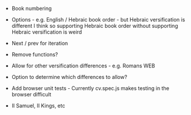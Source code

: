 * Book numbering

* Options - e.g. English / Hebraic book order - but Hebraic versification is different I think so supporting Hebraic book order without supporting Hebraic versification is weird

* Next / prev for iteration

* Remove functions?

* Allow for other versification differences - e.g. Romans WEB

* Option to determine which differences to allow?

* Add browser unit tests - Currently cv.spec.js makes testing in the browser difficult

* II Samuel, II Kings, etc
